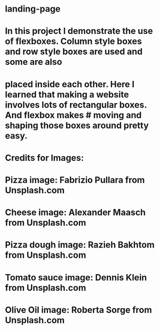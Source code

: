 # landing-page
# In this project I demonstrate the use of flexboxes. Column style boxes and row style boxes are used and some are also 
# placed inside each other. Here I learned that making a website involves lots of rectangular boxes. And flexbox makes # moving and shaping those boxes around pretty easy. 
#
# Credits for Images:
# Pizza image:          Fabrizio Pullara from Unsplash.com
# Cheese image:         Alexander Maasch from Unsplash.com
# Pizza dough image:    Razieh Bakhtom from Unsplash.com
# Tomato sauce image:   Dennis Klein from Unsplash.com
# Olive Oil image:      Roberta Sorge from Unsplash.com